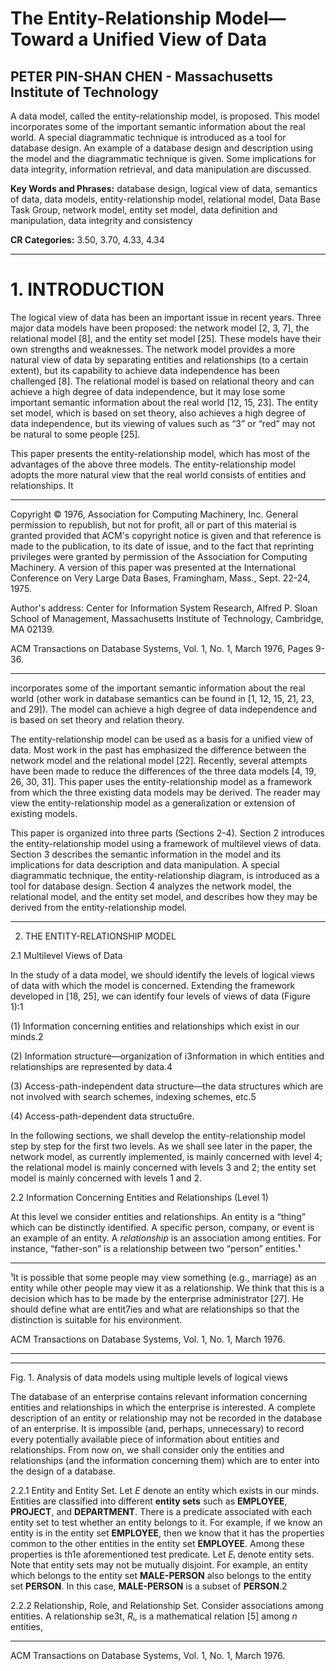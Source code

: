 # The Entity-Relationship Model—Toward a Unified View of Data

## PETER PIN-SHAN CHEN - Massachusetts Institute of Technology

A data model, called the entity-relationship model, is proposed. This model incorporates some of the important semantic information about the real world. A special diagrammatic technique is introduced as a tool for database design. An example of a database design and description using the model and the diagrammatic technique is given. Some implications for data integrity, information retrieval, and data manipulation are discussed.

**Key Words and Phrases:** database design, logical view of data, semantics of data, data models, entity-relationship model, relational model, Data Base Task Group, network model, entity set model, data definition and manipulation, data integrity and consistency

**CR Categories:** 3.50, 3.70, 4.33, 4.34

---

# 1. INTRODUCTION

The logical view of data has been an important issue in recent years. Three major data models have been proposed: the network model [2, 3, 7], the relational model [8], and the entity set model [25]. These models have their own strengths and weaknesses. The network model provides a more natural view of data by separating entities and relationships (to a certain extent), but its capability to achieve data independence has been challenged [8]. The relational model is based on relational theory and can achieve a high degree of data independence, but it may lose some important semantic information about the real world [12, 15, 23]. The entity set model, which is based on set theory, also achieves a high degree of data independence, but its viewing of values such as “3” or “red” may not be natural to some people [25].

This paper presents the entity-relationship model, which has most of the advantages of the above three models. The entity-relationship model adopts the more natural view that the real world consists of entities and relationships. It

---

Copyright © 1976, Association for Computing Machinery, Inc. General permission to republish, but not for profit, all or part of this material is granted provided that ACM's copyright notice is given and that reference is made to the publication, to its date of issue, and to the fact that reprinting privileges were granted by permission of the Association for Computing Machinery. A version of this paper was presented at the International Conference on Very Large Data Bases, Framingham, Mass., Sept. 22-24, 1975.

Author's address: Center for Information System Research, Alfred P. Sloan School of Management, Massachusetts Institute of Technology, Cambridge, MA 02139.

ACM Transactions on Database Systems, Vol. 1, No. 1, March 1976, Pages 9-36.

---

incorporates some of the important semantic information about the real world (other work in database semantics can be found in [1, 12, 15, 21, 23, and 29]). The model can achieve a high degree of data independence and is based on set theory and relation theory.

The entity-relationship model can be used as a basis for a unified view of data. Most work in the past has emphasized the difference between the network model and the relational model [22]. Recently, several attempts have been made to reduce the differences of the three data models [4, 19, 26, 30, 31]. This paper uses the entity-relationship model as a framework from which the three existing data models may be derived. The reader may view the entity-relationship model as a generalization or extension of existing models.

This paper is organized into three parts (Sections 2-4). Section 2 introduces the entity-relationship model using a framework of multilevel views of data. Section 3 describes the semantic information in the model and its implications for data description and data manipulation. A special diagrammatic technique, the entity-relationship diagram, is introduced as a tool for database design. Section 4 analyzes the network model, the relational model, and the entity set model, and describes how they may be derived from the entity-relationship model.

---

2. THE ENTITY-RELATIONSHIP MODEL

2.1 Multilevel Views of Data

In the study of a data model, we should identify the levels of logical views of data with which the model is concerned. Extending the framework developed in [18, 25], we can identify four levels of views of data (Figure 1):1

(1) Information concerning entities and relationships which exist in our minds.2

(2) Information structure—organization of i3nformation in which entities and relationships are represented by data.4

(3) Access-path-independent data structure—the data structures which are not involved with search schemes, indexing schemes, etc.5

(4) Access-path-dependent data structu6re.

In the following sections, we shall develop the entity-relationship model step by step for the first two levels. As we shall see later in the paper, the network model, as currently implemented, is mainly concerned with level 4; the relational model is mainly concerned with levels 3 and 2; the entity set model is mainly concerned with levels 1 and 2.

2.2 Information Concerning Entities and Relationships (Level 1)

At this level we consider entities and relationships. An entity is a “thing” which can be distinctly identified. A specific person, company, or event is an example of an entity. A *relationship* is an association among entities. For instance, “father-son” is a relationship between two “person” entities.¹

---

¹It is possible that some people may view something (e.g., marriage) as an entity while other people may view it as a relationship. We think that this is a decision which has to be made by the enterprise administrator [27]. He should define what are entit7ies and what are relationships so that the distinction is suitable for his environment.

ACM Transactions on Database Systems, Vol. 1, No. 1, March 1976.

---



---

Fig. 1. Analysis of data models using multiple levels of logical views

The database of an enterprise contains relevant information concerning entities and relationships in which the enterprise is interested. A complete description of an entity or relationship may not be recorded in the database of an enterprise. It is impossible (and, perhaps, unnecessary) to record every potentially available piece of information about entities and relationships. From now on, we shall consider only the entities and relationships (and the information concerning them) which are to enter into the design of a database.

2.2.1 Entity and Entity Set. Let *E* denote an entity which exists in our minds. Entities are classified into different **entity sets** such as **EMPLOYEE**, **PROJECT**, and **DEPARTMENT**. There is a predicate associated with each entity set to test whether an entity belongs to it. For example, if we know an entity is in the entity set **EMPLOYEE**, then we know that it has the properties common to the other entities in the entity set **EMPLOYEE**. Among these properties is th1e aforementioned test predicate. Let *E*ᵢ denote entity sets. Note that entity sets may not be mutually disjoint. For example, an entity which belongs to the entity set **MALE-PERSON** also belongs to the entity set **PERSON**. In this case, **MALE-PERSON** is a subset of **PERSON**.2

2.2.2 Relationship, Role, and Relationship Set. Consider associations among entities. A relationship se3t, *R*ᵢ, is a mathematical relation [5] among *n* entities,

---

ACM Transactions on Database Systems, Vol. 1, No. 1, March 1976.
